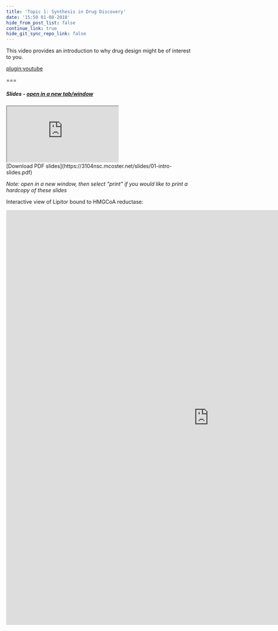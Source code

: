 ```yaml
---
title: 'Topic 1: Synthesis in Drug Discovery'
date: '15:50 01-08-2018'
hide_from_post_list: false
continue_link: true
hide_git_sync_repo_link: false
---
```


This video provides an introduction to why drug design might be of interest to you.

[plugin:youtube](https://www.youtube.com/watch?v=37D4YvmCIhQ)

===

##### Slides - <a href="https://3104nsc.mcoster.net/slides/01-intro.html" target="_blank">open in a new tab/window</a>
<div class="embed-responsive embed-responsive-16by9">
	<iframe class="embed-responsive-item" src="https://3104nsc.mcoster.net/slides/01-intro.html" allowfullscreen></iframe>
</div>
[Download PDF slides](https://3104nsc.mcoster.net/slides/01-intro-slides.pdf)

_Note: open in a new window, then select "print" if you would like to print a hardcopy of these slides_

Interactive view of Lipitor bound to HMGCoA reductase:
<iframe src="https://h5p.org/h5p/embed/113647" width="1090" height="1115" frameborder="0" allowfullscreen="allowfullscreen"></iframe><script src="https://h5p.org/sites/all/modules/h5p/library/js/h5p-resizer.js" charset="UTF-8"></script>